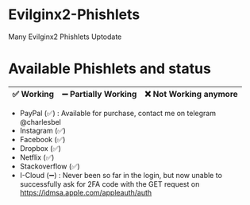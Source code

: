 # Evilginx2-Phishlets
Many Evilginx2 Phishlets Uptodate

# Available Phishlets and status

| ✅ Working  | ➖ Partially Working | ❌ Not Working anymore |
| ------------- | ------------- | ------------- |

- PayPal (✅) : Available for purchase, contact me on telegram @charlesbel
- Instagram (✅)
- Facebook (✅)
- Dropbox (✅)
- Netflix (✅)
- Stackoverflow (✅)
- I-Cloud (➖) : Never been so far in the login, but now unable to successfully ask for 2FA code with the GET request on https://idmsa.apple.com/appleauth/auth
